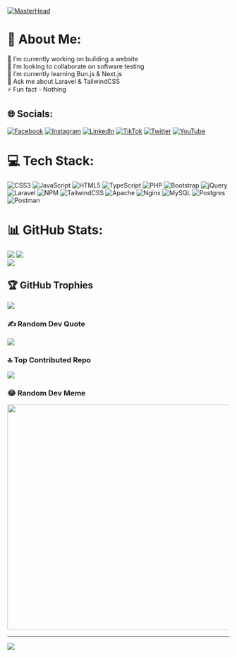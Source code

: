 [![MasterHead](https://user-images.githubusercontent.com/95478989/198955082-6e78ebb5-e1e4-49f9-8d32-6e5af3984dcd.gif)](https://mdwiastika.io)
# 💫 About Me:
🔭 I’m currently working on building a website<br>👯 I’m looking to collaborate on software testing<br>🌱 I’m currently learning Bun.js & Next.js<br>💬 Ask me about Laravel & TailwindCSS<br>⚡ Fun fact - Nothing


## 🌐 Socials:
[![Facebook](https://img.shields.io/badge/Facebook-%231877F2.svg?logo=Facebook&logoColor=white)](https://facebook.com/marcel.astika.3) [![Instagram](https://img.shields.io/badge/Instagram-%23E4405F.svg?logo=Instagram&logoColor=white)](https://instagram.com/marcelastika) [![LinkedIn](https://img.shields.io/badge/LinkedIn-%230077B5.svg?logo=linkedin&logoColor=white)](https://linkedin.com/in/marcel-dwi-astika-6b93a0260) [![TikTok](https://img.shields.io/badge/TikTok-%23000000.svg?logo=TikTok&logoColor=white)](https://tiktok.com/@mdwiastika) [![Twitter](https://img.shields.io/badge/Twitter-%231DA1F2.svg?logo=Twitter&logoColor=white)](https://twitter.com/mdwiastika1) [![YouTube](https://img.shields.io/badge/YouTube-%23FF0000.svg?logo=YouTube&logoColor=white)](https://youtube.com/@UCcpW5N2ybv53LCzLpbPzokA) 

# 💻 Tech Stack:
![CSS3](https://img.shields.io/badge/css3-%231572B6.svg?style=for-the-badge&logo=css3&logoColor=white) ![JavaScript](https://img.shields.io/badge/javascript-%23323330.svg?style=for-the-badge&logo=javascript&logoColor=%23F7DF1E) ![HTML5](https://img.shields.io/badge/html5-%23E34F26.svg?style=for-the-badge&logo=html5&logoColor=white) ![TypeScript](https://img.shields.io/badge/typescript-%23007ACC.svg?style=for-the-badge&logo=typescript&logoColor=white) ![PHP](https://img.shields.io/badge/php-%23777BB4.svg?style=for-the-badge&logo=php&logoColor=white) ![Bootstrap](https://img.shields.io/badge/bootstrap-%23563D7C.svg?style=for-the-badge&logo=bootstrap&logoColor=white) ![jQuery](https://img.shields.io/badge/jquery-%230769AD.svg?style=for-the-badge&logo=jquery&logoColor=white) ![Laravel](https://img.shields.io/badge/laravel-%23FF2D20.svg?style=for-the-badge&logo=laravel&logoColor=white) ![NPM](https://img.shields.io/badge/NPM-%23000000.svg?style=for-the-badge&logo=npm&logoColor=white) ![TailwindCSS](https://img.shields.io/badge/tailwindcss-%2338B2AC.svg?style=for-the-badge&logo=tailwind-css&logoColor=white) ![Apache](https://img.shields.io/badge/apache-%23D42029.svg?style=for-the-badge&logo=apache&logoColor=white) ![Nginx](https://img.shields.io/badge/nginx-%23009639.svg?style=for-the-badge&logo=nginx&logoColor=white) ![MySQL](https://img.shields.io/badge/mysql-%2300f.svg?style=for-the-badge&logo=mysql&logoColor=white) ![Postgres](https://img.shields.io/badge/postgres-%23316192.svg?style=for-the-badge&logo=postgresql&logoColor=white) ![Postman](https://img.shields.io/badge/Postman-FF6C37?style=for-the-badge&logo=postman&logoColor=white)
# 📊 GitHub Stats:
![](https://github-readme-streak-stats.herokuapp.com/?user=mdwiastika&theme=radical&hide_border=false)
![](https://github-readme-stats-sigma-five.vercel.app/api?username=mdwiastika&theme=radical&hide_border=false&include_all_commits=false&count_private=true)</br>
![](https://github-readme-stats-sigma-five.vercel.app/api/top-langs/?username=mdwiastika&theme=radical&hide_border=false&include_all_commits=false&count_private=true&layout=compact)
## 🏆 GitHub Trophies
![](https://github-profile-trophy.vercel.app/?username=mdwiastika&theme=radical&no-frame=false&no-bg=false&margin-w=4)

### ✍️ Random Dev Quote
![](https://quotes-github-readme.vercel.app/api?type=horizontal&theme=radical)

### 🔝 Top Contributed Repo
![](https://github-contributor-stats.vercel.app/api?username=mdwiastika&limit=5&theme=radical&combine_all_yearly_contributions=true)

### 😂 Random Dev Meme
<img src="https://rm.up.railway.app/" width="512px"/>

---
[![](https://visitcount.itsvg.in/api?id=mdwiastika&icon=0&color=6)](https://visitcount.itsvg.in)

<!-- Proudly created with GPRM ( https://gprm.itsvg.in ) -->
